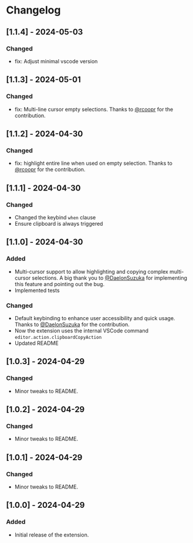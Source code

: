 # Changelog

## [1.1.4] - 2024-05-03

### Changed

- fix: Adjust minimal vscode version

## [1.1.3] - 2024-05-01

### Changed

- fix: Multi-line cursor empty selections. Thanks to [@rcoopr](https://github.com/rcoopr) for the contribution.

## [1.1.2] - 2024-04-30

### Changed

- fix: highlight entire line when used on empty selection. Thanks to [@rcoopr](https://github.com/rcoopr) for the contribution.

## [1.1.1] - 2024-04-30

### Changed

- Changed the keybind `when` clause
- Ensure clipboard is always triggered

## [1.1.0] - 2024-04-30

### Added

- Multi-cursor support to allow highlighting and copying complex multi-cursor selections. A big thank you to [@DaelonSuzuka](https://github.com/DaelonSuzuka) for implementing this feature and pointing out the bug.
- Implemented tests

### Changed

- Default keybinding to enhance user accessibility and quick usage. Thanks to [@DaelonSuzuka](https://github.com/DaelonSuzuka) for the contribution.
- Now the extension uses the internal VSCode command `editor.action.clipboardCopyAction`
- Updated README

## [1.0.3] - 2024-04-29

### Changed

- Minor tweaks to README.

## [1.0.2] - 2024-04-29

### Changed

- Minor tweaks to README.

## [1.0.1] - 2024-04-29

### Changed

- Minor tweaks to README.

## [1.0.0] - 2024-04-29

### Added

- Initial release of the extension.
